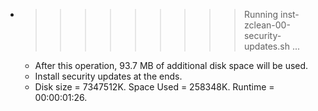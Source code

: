 * >>>>>>>>> Running inst-zclean-00-security-updates.sh ...
  * After this operation, 93.7 MB of additional disk space will be used.
  * Install security updates at the ends.
  * Disk size = 7347512K. Space Used = 258348K. Runtime = 00:00:01:26.
